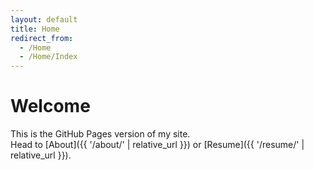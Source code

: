 ```yaml
---
layout: default
title: Home
redirect_from:
  - /Home
  - /Home/Index
---
```


# Welcome
This is the GitHub Pages version of my site.  
Head to [About]({{ '/about/' | relative_url }}) or [Resume]({{ '/resume/' | relative_url }}).
